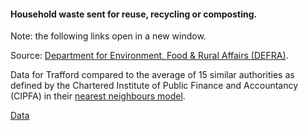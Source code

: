#### Household waste sent for reuse, recycling or composting.

Note: the following links open in a new window.

Source: <a href="https://www.gov.uk/government/statistical-data-sets/env18-local-authority-collected-waste-annual-results-tables-202122" target="_blank">Department for Environment, Food &amp; Rural Affairs (DEFRA)</a>.

Data for Trafford compared to the average of 15 similar authorities as defined by the Chartered Institute of Public Finance and Accountancy (CIPFA) in their <a href='https://www.cipfa.org/services/cipfastats/nearest-neighbour-model' target='_blank'>nearest neighbours model</a>.

<a href="https://www.trafforddatalab.io/trafford_themes/data/climate/household_waste_recycling.csv" aria-label="Download the data" class="downloadButton" target="_blank" download>Data <span class="fas fa-download"></span></a>
